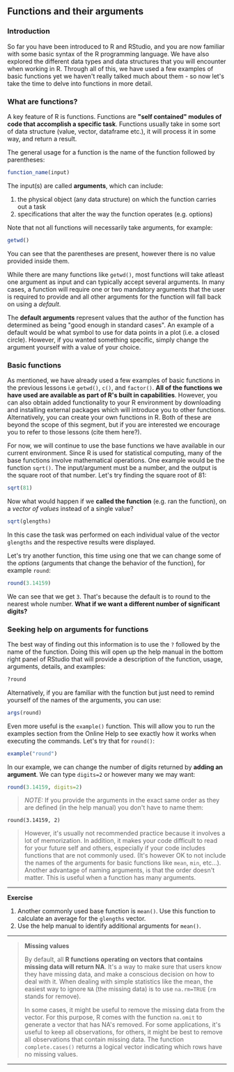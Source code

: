 ## Functions and their arguments

### Introduction

So far you have been introduced to R and RStudio, and you are now familiar with some basic syntax of the R programming language. We have also explored the different data types and data structures that you will encounter when working in R. Through all of this, we have used a few examples of basic functions yet we haven't really talked much about them - so now let's take the time to delve into functions in more detail.

### What are functions?

A key feature of R is functions. Functions are **"self contained" modules of code that accomplish a specific task**. Functions usually take in some sort of data structure (value, vector, dataframe etc.), it will process it in some way, and return a result.

The general usage for a function is the name of the function followed by parentheses:

```r
function_name(input)
```
The input(s) are called **arguments**, which can include:

1. the physical object (any data structure) on which the function carries out a task 
2. specifications that alter the way the function operates (e.g. options)

Note that not all functions will necessarily take arguments, for example:

```r
getwd()
```

You can see that the parentheses are present, however there is no value provided inside them.

While there are many functions like `getwd()`, most functions will take atleast one argument as input and can typically accept several arguments. In many cases, a function will require one or two mandatory arguments that the user is required to provide and all other arguments for the function will fall back on using a *default*. 

The **default arguments** represent values that the author of the function has determined as being "good enough in standard cases". An example of a default would be what symbol to use for data points in a plot (i.e. a closed circle). However, if you wanted something specific, simply change the argument yourself with a value of your choice.

### Basic functions

As mentioned, we have already used a few examples of basic functions in the previous lessons i.e `getwd()`, `c()`, and  `factor()`. **All of the functions we have used are available as part of R's built in capabilities**. However, you can also obtain added functionality to your R environment by downloading and installing external packages which will introduce you to other functions. Alternatively, you can create your own functions in R. Both of these are beyond the scope of this segment, but if you are interested we encourage you to refer to those lessons (cite them here?). 

For now, we will continue to use the base functions we have available in our current environment. Since R is used for statistical computing, many of the base functions involve mathematical operations. One example would be the function `sqrt()`. The input/argument must be a number, and the output is the square root of that number. Let's try finding the square root of 81:

```r
sqrt(81)
```

Now what would happen if we **called the function** (e.g. ran the function), on a *vector of values* instead of a single value? 

```r
sqrt(glengths)
```

In this case the task was performed on each individual value of the vector `glengths` and the respective results were displayed.


Let's try another function, this time using one that we can change some of the *options* (arguments that change the behavior of the function), for example `round`:

```r
round(3.14159)
```

We can see that we get `3`. That's because the default is to round to the nearest whole number. **What if we want a different number of significant digits?**


### Seeking help on arguments for functions

The best way of finding out this information is to use the `?` followed by the name of the function. Doing this will open up the help manual in the bottom right panel of RStudio that will provide a description of the function, usage, arguments, details, and examples: 

```r
?round
```	
Alternatively, if you are familiar with the function but just need to remind yourself of the names of the arguments, you can use:

```r
args(round)
```

Even more useful is the `example()` function. This will allow you to run the examples section from the Online Help to see exactly how it works when executing the commands. Let's try that for `round()`:

```r
example("round")
```

In our example, we can change the number of digits returned by **adding an argument**. We can type `digits=2` or however many we may want:


```r
round(3.14159, digits=2)
```

> *NOTE:* If you provide the arguments in the exact same order as they are defined (in the help manual) you don't have to name them:
>
	round(3.14159, 2)
>
>However, it's usually not recommended practice because it involves a lot of memorization. In addition, it makes your code difficult to read for your future self and others, especially if your code includes functions that are not commonly used. (It's however OK to not include the names of the arguments for basic functions like `mean`, `min`, etc...). Another advantage of naming arguments, is that the order doesn't matter. This is useful when a function has many arguments. 


***
**Exercise** 

1. Another commonly used base function is `mean()`. Use this function to calculate an average for the `glengths` vector.
2. Use the help manual to identify additional arguments for `mean()`.

***

> **Missing values**
> 
> By default, all **R functions operating on vectors that contains missing data will return NA**. It's a way to make sure that users know they have missing data, and make a conscious decision on how to deal with it. When dealing with simple statistics like the mean, the easiest way to ignore `NA` (the missing data) is to use `na.rm=TRUE` (`rm` stands for remove).
>
> In some cases, it might be useful to remove the missing data from the vector. For this purpose, R comes with the function `na.omit` to generate a vector that has NA's removed. For some applications, it's useful to keep all observations, for others, it might be best to remove all observations that contain missing data. The function `complete.cases()` returns a logical vector indicating which rows have no missing values. 

***
